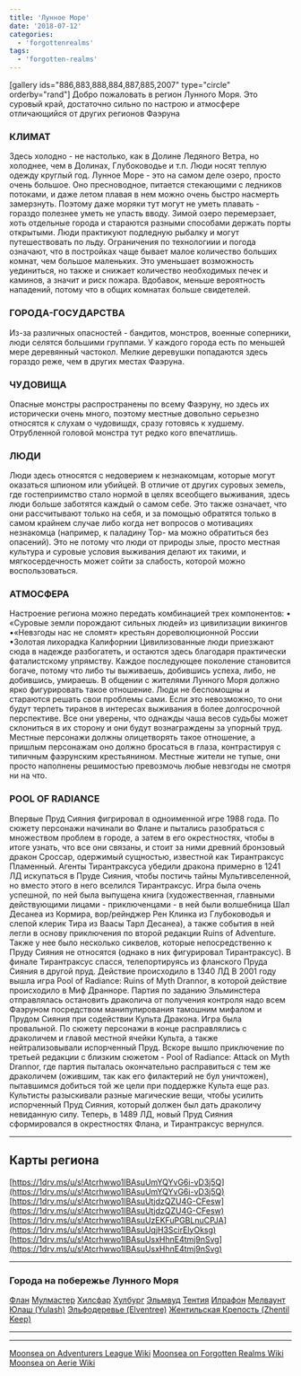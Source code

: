 ```yaml
---
title: 'Лунное Море'
date: '2018-07-12'
categories:
  - 'forgottenrealms'
tags:
  - 'forgotten-realms'
---
```


\[gallery ids="886,883,888,884,887,885,2007" type="circle" orderby="rand"\] Добро пожаловать в регион Лунного Моря. Это суровый край, достаточно сильно по настрою и атмосфере отличающийся от других регионов Фаэруна

### КЛИМАТ

Здесь холодно - не настолько, как в Долине Ледяного Ветра, но холоднее, чем в Долинах, Глубоководье и т.п. Люди носят теплую одежду круглый год. Лунное Море - это на самом деле озеро, просто очень большое. Оно пресноводное, питается стекающими с ледников потоками, и даже летом плавая в нем можно очень быстро насмерть замерзнуть. Поэтому даже моряки тут могут не уметь плавать - гораздо полезнее уметь не упасть вводу. Зимой озеро перемерзает, хоть отдельные города и стараются разными способами держать порты открытыми. Люди практикуют подледную рыбалку и могут путешествовать по льду. Ограничения по технологиии и погода означают, что в постройках чаще бывает малое количеcтво больших комнат, чем большое маленьких. Это уменьшает возможность уединиться, но также и снижает количество необходимых печек и каминов, а значит и риск пожара. Вдобавок, меньше вероятность нападений, потому что в общих комнатах больше свидетелей.

### ГОРОДА-ГОСУДАРСТВА

Из-за различных опасностей - бандитов, монстров, военные соперники, люди селятся большими группами. У каждого города есть по меньшей мере деревянный частокол. Мелкие деревушки попадаются здесь гораздо реже, чем в других местах Фаэруна.

### ЧУДОВИЩА

Опасные монстры распространены по всему Фаэруну, но здесь их исторически очень много, поэтому местные довольно серьезно относятся к слухам о чудовишдх, сразу готовясь к худшему. Отрубленной головой монстра тут редко кого впечатлишь.

### ЛЮДИ

Люди здесь относятся с недоверием к незнакомцам, которые могут оказаться шпионом или убийцей. В отличие от других суровых земель, где гостеприимство стало нормой в целях всеобщего выживания, здесь люди больше заботятся каждый о самом себе. Это также означает, что они рассчитывают только на себя, и за помощью обратятся только в самом крайнем случае либо когда нет вопросов о мотивациях незнакомца (например, к паладину Тор- ма можно обратиться без опасений). Это не потому что люди от природы злые, просто местная культура и суровые условия выживания делают их такими, и мягкосердечность может сойти за слабость, которой можно воспользоваться.

### АТМОСФЕРА

Настроение региона можно передать комбинацией трех компонентов: • «Суровые земли порождают сильных людей» из цивилизации викингов •«Невзгоды нас не сломят» крестьян дореволюционной России •Золотая лихорадка Калифорнии Цивилизованные люди приезжают сюда в надежде разбогатеть, и остаются здесь благодаря практически фаталистскому упрямству. Каждое последующее поколение становится богаче, потому что либо ты выживаешь, добившись успеха, либо, не добившись, умираешь. В общении с жителями Лунного Моря должно ярко фигурировать такое отношение. Люди не беспомощны и стараются решать свои проблемы сами. Если это невозможно, то они будут терпеть тиранов в интересах выживания в более долгосрочной перспективе. Все они уверены, что однажды чаша весов судьбы может склониться в их сторону и они будут вознаграждены за упорный труд. Местные персонажи должны олицетворять такое отношение, а пришлым персонажам оно должно бросаться в глаза, контрастируя с типичным фаэрунским крестьянином. Местные жители не тупые, они просто наполнены решимостью превозмочь любые невзгоды не смотря ни на что.

### POOL OF RADIANCE

Впервые Пруд Сияния фигрировал в одноименной игре 1988 года. По сюжету персонажи начинали во Флане и пытались разобраться с множеством проблем в городе, а затем в его окрестностях, чтобы в итоге узнать, что все они связаны, и стоит за ними древний бронзовый дракон Сроссар, одержимый сущностью, известной как Тирантраксус Пламенный. Агенты Тирантраксуса убедили дракона примерно в 1241 ЛД искупаться в Пруде Сияния, чтобы постичь тайны Мультивселенной, но вместо этого в него вселился Тирантраксус. Игра была очень успешной, по ней была выпущена книга (художественная, главными действующими лицами - приключенцами - в ней были волшебница Шал Десанеа из Кормира, вор/рейнджер Рен Клинка из Глубоководья и слепой клерик Тира из Ваасы Тарл Десанеа), а также события в ней легли в основу приключения по второй редакции Ruins of Adventure. Также у нее было несколько сиквелов, которые непосредственно к Пруду Сияния не относятся (однако в них фигурировал Тирантраксус). В финале Тирантраксус спасся, телепортируясь из фланского Пруда Сияния в другой пруд. Действие происходило в 1340 ЛД В 2001 году вышла игра Pool of Radiance: Ruins of Myth Drannor, в которой действие происходило в Миф Дранноре. Партия по заданию Эльминстера отправлялась остановить драколича от получения контроля надо всем Фаэруном посредством манипулирования тамошним мифалом и Прудом Сияния при содействии Культа Дракона. Игра была провальной. По сюжету персонажи в конце расправлялись с драколичем и главой местной ячейки Культа, а также нейтрализовывали испорченный Пруд. Вскоре вышло приключение по третьей редакции с близким сюжетом - Pool of Radiance: Attack on Myth Drannor, где партия пыталась окончательно расправиться с тем же драколичем (ожившим, так как его филактерий не бул уничтожен), пытавшимся добиться той же цели при поддержке Культа еще раз. Культисты разыскивали разные магические вещи, чтобы усилить испорченный Пруд Сияния, который должен был дать драколичу невиданную силу. Теперь, в 1489 ЛД, новый Пруд Сияния сформировался в окрестностях Флана, и Тирантраксус вернулся.

---

## Карты региона

[https://1drv.ms/u/s!Atcrhwwo1lBAsuUmYQYvG6i-vD3j5Q](https://1drv.ms/u/s!Atcrhwwo1lBAsuUmYQYvG6i-vD3j5Q) [https://1drv.ms/u/s!Atcrhwwo1lBAsuUtjdzQZU4G-CFesw](https://1drv.ms/u/s!Atcrhwwo1lBAsuUtjdzQZU4G-CFesw) [https://1drv.ms/u/s!Atcrhwwo1lBAsuUzEKFuPGBLnuCPJA](https://1drv.ms/u/s!Atcrhwwo1lBAsuUqjH3ScirElyOksg) [https://1drv.ms/u/s!Atcrhwwo1lBAsuUsxHhnE4tmj9nSvg](https://1drv.ms/u/s!Atcrhwwo1lBAsuUsxHhnE4tmj9nSvg)

---

### Города на побережье Лунного Моря

[Флан](https://adventurersleague.wordpress.com/2018/03/13/%d1%84%d0%bb%d0%b0%d0%bd/) [Мулмастер](https://adventurersleague.wordpress.com/2018/07/12/%d0%bc%d1%83%d0%bb%d0%bc%d0%b0%d1%81%d1%82%d0%b5%d1%80/) [Хилсфар](https://adventurersleague.wordpress.com/2018/03/20/%d1%85%d0%b8%d0%bb%d1%81%d1%84%d0%b0%d1%80/) [Хулбург](https://adventurersleague.wordpress.com/2018/07/13/%d1%85%d1%83%d0%bb%d0%b1%d1%83%d1%80%d0%b3/) [Эльмвуд](https://adventurersleague.wordpress.com/2018/07/13/%d1%8d%d0%bb%d1%8c%d0%bc%d0%b2%d1%83%d0%b4/) [Тентия](https://adventurersleague.wordpress.com/2018/07/13/%d1%82%d0%b5%d0%bd%d1%82%d0%b8%d1%8f/) [Илрафон](https://adventurersleague.wordpress.com/2018/07/12/%d0%b8%d0%bb%d1%80%d0%b0%d1%84%d0%be%d0%bd/) [Мелваунт](https://adventurersleague.wordpress.com/2018/07/13/%d0%bc%d0%b5%d0%bb%d0%b2%d0%b0%d1%83%d0%bd%d1%82/) [Юлаш (Yulash)](https://adventurersleague.wordpress.com/2018/07/13/yulash/) [Эльфодеревье (Elventree)](https://adventurersleague.wordpress.com/2018/07/13/elventree/) [Жентильская Крепость (Zhentil Keep)](https://adventurersleague.wordpress.com/2018/07/13/zhentil-keep/)

---

---

[Moonsea on Adventurers League Wiki](https://adventurersleague.wikia.com/wiki/Moonsea) [Moonsea on Forgotten Realms Wiki](https://forgottenrealms.wikia.com/wiki/Moonsea) [Moonsea on Aerie Wiki](http://wiki.aerie.ru/wiki/Лунное_море)
